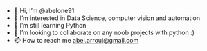 - 👋 Hi, I’m @abelone91
- 👀 I’m interested in Data Science, computer vision and automation
- 🌱 I’m still learning Python
- 💞️ I’m looking to collaborate on any noob projects with python :) 
- 📫 How to reach me abel.arrouj@gmail.com

<!---
abelone91/abelone91 is a ✨ special ✨ repository because its `README.md` (this file) appears on your GitHub profile.
You can click the Preview link to take a look at your changes.
--->
